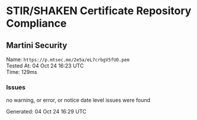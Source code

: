 # STIR/SHAKEN Certificate Repository Compliance

## Martini Security

Name: `https://p.mtsec.me/2e5a/eL7crbgV5fUO.pem`\
Tested At: 04 Oct 24 16:23 UTC\
Time: 129ms

### Issues

no warning, or error, or notice date level issues were found

Generated: 04 Oct 24 16:29 UTC